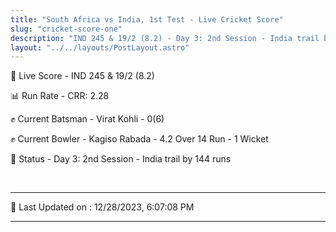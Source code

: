 ```yaml
---
title: "South Africa vs India, 1st Test - Live Cricket Score"
slug: "cricket-score-one"
description: "IND 245 & 19/2 (8.2) - Day 3: 2nd Session - India trail by 144 runs."
layout: "../../layouts/PostLayout.astro"
---
```


🔴 Live Score - IND 245 & 19/2 (8.2)  

📊 Run Rate - CRR: 2.28  

✊ Current Batsman - Virat Kohli - 0(6)  

✊ Current Bowler - Kagiso Rabada - 4.2 Over 14 Run - 1 Wicket  

📑 Status - Day 3: 2nd Session - India trail by 144 runs

<br />

***

📝 Last Updated on : 12/28/2023, 6:07:08 PM

***


